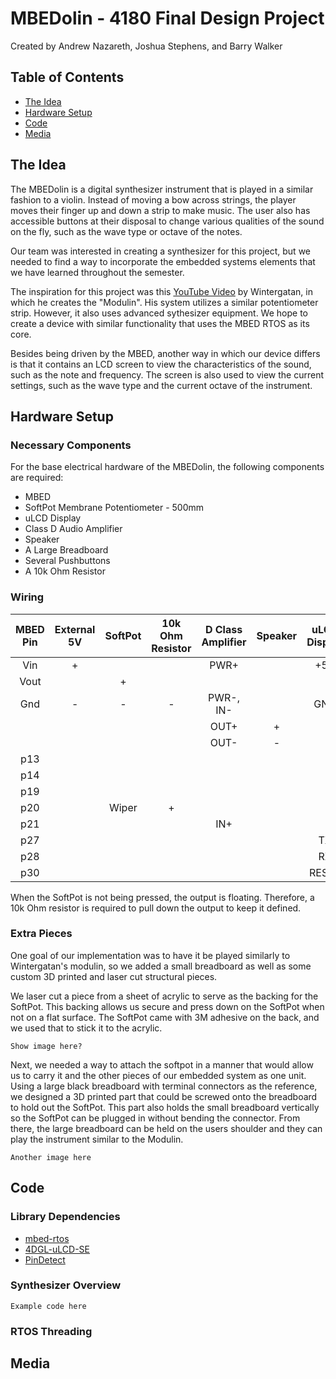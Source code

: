 # MBEDolin - 4180 Final Design Project
Created by Andrew Nazareth, Joshua Stephens, and Barry Walker

## Table of Contents
* [The Idea](#the-idea)
* [Hardware Setup](#hardware-setup)
* [Code](#code)
* [Media](#media)

## The Idea
The MBEDolin is a digital synthesizer instrument that is played in a similar fashion to a violin. Instead of moving a bow across strings, the player moves their finger up and down a strip to make music. The user also has accessible buttons at their disposal to change various qualities of the sound on the fly, such as the wave type or octave of the notes.

Our team was interested in creating a synthesizer for this project, but we needed to find a way to incorporate the embedded systems elements that we have learned throughout the semester.

The inspiration for this project was this [YouTube Video](https://www.youtube.com/watch?v=MUdWeBYe3GY) by Wintergatan, in which he creates the "Modulin". His system utilizes a similar potentiometer strip. However, it also uses advanced sythesizer equipment. We hope to create a device with similar functionality that uses the MBED RTOS as its core.

Besides being driven by the MBED, another way in which our device differs is that it contains an LCD screen to view the characteristics of the sound, such as the note and frequency. The screen is also used to view the current settings, such as the wave type and the current octave of the instrument.

## Hardware Setup

### Necessary Components

For the base electrical hardware of the MBEDolin, the following components are required:
* MBED
* SoftPot Membrane Potentiometer - 500mm
* uLCD Display
* Class D Audio Amplifier
* Speaker
* A Large Breadboard
* Several Pushbuttons
* A 10k Ohm Resistor

### Wiring

| MBED Pin | External 5V | SoftPot | 10k Ohm Resistor | D Class Amplifier | Speaker | uLCD Display | Pushbuttons |
| :------: | :---------: | :-----: | :--------------: | :---------------: | :-----: | :----------: | :---------: |
| Vin      | +           |         |                  | PWR+              |         | +5V          |             |
| Vout     |             | +       |                  |                   |         |              |             |
| Gnd      | -           | -       | -                | PWR-, IN-         |         | GND          | GND         |
|          |             |         |                  | OUT+              | +       |              |             |
|          |             |         |                  | OUT-              | -       |              |             |
| p13      |             |         |                  |                   |         |              | PB1         |
| p14      |             |         |                  |                   |         |              | PB2         |
| p19      |             |         |                  |                   |         |              | PB3         |
| p20      |             | Wiper   | +                |                   |         |              |             |
| p21      |             |         |                  | IN+               |         |              |             |
| p27      |             |         |                  |                   |         | TX           |             |
| p28      |             |         |                  |                   |         | RX           |             |
| p30      |             |         |                  |                   |         | RESET        |             |

When the SoftPot is not being pressed, the output is floating. Therefore, a 10k Ohm resistor is required to pull down the output to keep it defined.

### Extra Pieces

One goal of our implementation was to have it be played similarly to Wintergatan's modulin, so we added a small breadboard as well as some custom 3D printed and laser cut structural pieces.

We laser cut a piece from a sheet of acrylic to serve as the backing for the SoftPot. This backing allows us secure and press down on the SoftPot when not on a flat surface. The SoftPot came with 3M adhesive on the back, and we used that to stick it to the acrylic.

    Show image here?

Next, we needed a way to attach the softpot in a manner that would allow us to carry it and the other pieces of our embedded system as one unit. Using a large black breadboard with terminal connectors as the reference, we designed a 3D printed part that could be screwed onto the breadboard to hold out the SoftPot. This part also holds the small breadboard vertically so the SoftPot can be plugged in without bending the connector. From there, the large breadboard can be held on the users shoulder and they can play the instrument similar to the Modulin.

    Another image here

## Code

### Library Dependencies
* [mbed-rtos](http://developer.mbed.org/users/mbed_official/code/mbed-rtos/#02f5cf381388)
* [4DGL-uLCD-SE](http://os.mbed.com/users/4180_1/code/4DGL-uLCD-SE/#2cb1845d768165993c6c4e2f245a16ea983a8c1f)
* [PinDetect](http://os.mbed.com/users/AjK/code/PinDetect/#cb3afc45028b380006955255db72749f92a4bfc7)

### Synthesizer Overview

    Example code here

### RTOS Threading


## Media
